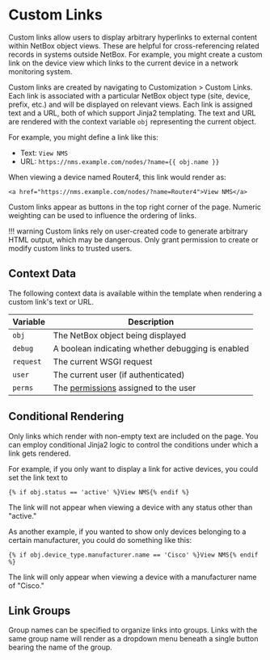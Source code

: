 # Custom Links

Custom links allow users to display arbitrary hyperlinks to external content within NetBox object views. These are helpful for cross-referencing related records in systems outside NetBox. For example, you might create a custom link on the device view which links to the current device in a network monitoring system.

Custom links are created by navigating to Customization > Custom Links. Each link is associated with a particular NetBox object type (site, device, prefix, etc.) and will be displayed on relevant views. Each link is assigned text and a URL, both of which support Jinja2 templating. The text and URL are rendered with the context variable `obj` representing the current object.

For example, you might define a link like this:

* Text: `View NMS`
* URL: `https://nms.example.com/nodes/?name={{ obj.name }}`

When viewing a device named Router4, this link would render as:

```no-highlight
<a href="https://nms.example.com/nodes/?name=Router4">View NMS</a>
```

Custom links appear as buttons in the top right corner of the page. Numeric weighting can be used to influence the ordering of links.

!!! warning
    Custom links rely on user-created code to generate arbitrary HTML output, which may be dangerous. Only grant permission to create or modify custom links to trusted users.

## Context Data

The following context data is available within the template when rendering a custom link's text or URL.

| Variable | Description |
|----------|-------------|
| `obj`      | The NetBox object being displayed |
| `debug`    | A boolean indicating whether debugging is enabled |
| `request`  | The current WSGI request |
| `user`     | The current user (if authenticated) |
| `perms`    | The [permissions](https://docs.djangoproject.com/en/stable/topics/auth/default/#permissions) assigned to the user |

## Conditional Rendering

Only links which render with non-empty text are included on the page. You can employ conditional Jinja2 logic to control the conditions under which a link gets rendered.

For example, if you only want to display a link for active devices, you could set the link text to

```jinja2
{% if obj.status == 'active' %}View NMS{% endif %}
```

The link will not appear when viewing a device with any status other than "active."

As another example, if you wanted to show only devices belonging to a certain manufacturer, you could do something like this:

```jinja2
{% if obj.device_type.manufacturer.name == 'Cisco' %}View NMS{% endif %}
```

The link will only appear when viewing a device with a manufacturer name of "Cisco."

## Link Groups

Group names can be specified to organize links into groups. Links with the same group name will render as a dropdown menu beneath a single button bearing the name of the group.
